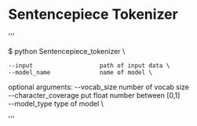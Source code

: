# Sentencepiece Tokenizer

'''


$ python Sentencepiece_tokenizer \

    --input                   path of input data \
    --model_name              name of model \

optional arguments:
    --vocab_size              number of vocab size \
    --character_coverage      put float number between [0,1] \
    --model_type              type of model \


'''